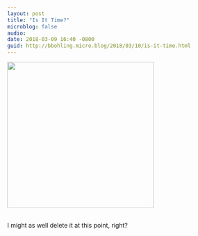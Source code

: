 ```yaml
---
layout: post
title: "Is It Time?"
microblog: false
audio: 
date: 2018-03-09 16:40 -0800
guid: http://bbohling.micro.blog/2018/03/10/is-it-time.html
---
```


<a href="http://micro.brandonbohling.com/uploads/2018/13642d0c41.jpg"><img src="http://micro.brandonbohling.com/uploads/2018/13642d0c41.jpg" width="337" height="600" style="height: auto;" class="sunlit_image" /></a>

<br />I might as well delete it at this point, right?
